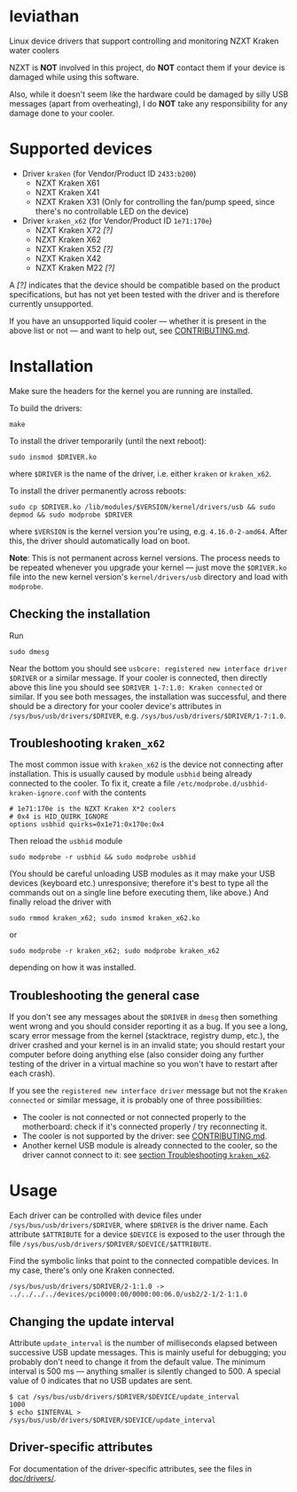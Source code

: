 # leviathan
Linux device drivers that support controlling and monitoring NZXT Kraken water coolers

NZXT is **NOT** involved in this project, do **NOT** contact them if your device is damaged while using this software.

Also, while it doesn't seem like the hardware could be damaged by silly USB messages (apart from overheating), I do **NOT** take any responsibility for any damage done to your cooler.

# Supported devices

* Driver `kraken` (for Vendor/Product ID `2433:b200`)
  * NZXT Kraken X61 
  * NZXT Kraken X41
  * NZXT Kraken X31 (Only for controlling the fan/pump speed, since there's no controllable LED on the device)
* Driver `kraken_x62` (for Vendor/Product ID `1e71:170e`)
  * NZXT Kraken X72 *[?]*
  * NZXT Kraken X62
  * NZXT Kraken X52 *[?]*
  * NZXT Kraken X42
  * NZXT Kraken M22 *[?]*

A *[?]* indicates that the device should be compatible based on the product specifications, but has not yet been tested with the driver and is therefore currently unsupported.

If you have an unsupported liquid cooler — whether it is present in the above list or not — and want to help out, see [CONTRIBUTING.md](CONTRIBUTING.md).

# Installation
Make sure the headers for the kernel you are running are installed.

To build the drivers:
```Shell
make
```

To install the driver temporarily (until the next reboot):
```Shell
sudo insmod $DRIVER.ko
```
where `$DRIVER` is the name of the driver, i.e. either `kraken` or `kraken_x62`.

To install the driver permanently across reboots:
```Shell
sudo cp $DRIVER.ko /lib/modules/$VERSION/kernel/drivers/usb && sudo depmod && sudo modprobe $DRIVER
```
where `$VERSION` is the kernel version you're using, e.g. `4.16.0-2-amd64`.
After this, the driver should automatically load on boot.

**Note**: This is not permanent across kernel versions.
The process needs to be repeated whenever you upgrade your kernel — just move the `$DRIVER.ko` file into the new kernel version's `kernel/drivers/usb` directory and load with `modprobe`.

## Checking the installation

Run
```Shell
sudo dmesg
```
Near the bottom you should see `usbcore: registered new interface driver $DRIVER` or a similar message.
If your cooler is connected, then directly above this line you should see `$DRIVER 1-7:1.0: Kraken connected` or similar.
If you see both messages, the installation was successful, and there should be a directory for your cooler device's attributes in `/sys/bus/usb/drivers/$DRIVER`, e.g. `/sys/bus/usb/drivers/$DRIVER/1-7:1.0`.

## Troubleshooting `kraken_x62`

The most common issue with `kraken_x62` is the device not connecting after installation.
This is usually caused by module `usbhid` being already connected to the cooler.
To fix it, create a file `/etc/modprobe.d/usbhid-kraken-ignore.conf` with the contents
```
# 1e71:170e is the NZXT Kraken X*2 coolers
# 0x4 is HID_QUIRK_IGNORE
options usbhid quirks=0x1e71:0x170e:0x4
```
Then reload the `usbhid` module
```Shell
sudo modprobe -r usbhid && sudo modprobe usbhid
```
(You should be careful unloading USB modules as it may make your USB devices (keyboard etc.) unresponsive; therefore it's best to type all the commands out on a single line before executing them, like above.)
And finally reload the driver with
```Shell
sudo rmmod kraken_x62; sudo insmod kraken_x62.ko
```
or
```Shell
sudo modprobe -r kraken_x62; sudo modprobe kraken_x62
```
depending on how it was installed.

## Troubleshooting the general case

If you don't see any messages about the `$DRIVER` in `dmesg` then something went wrong and you should consider reporting it as a bug.
If you see a long, scary error message from the kernel (stacktrace, registry dump, etc.), the driver crashed and your kernel is in an invalid state; you should restart your computer before doing anything else (also consider doing any further testing of the driver in a virtual machine so you won't have to restart after each crash).

If you see the `registered new interface driver` message but not the `Kraken connected` or similar message, it is probably one of three possibilities:
* The cooler is not connected or not connected properly to the motherboard: check if it's connected properly / try reconnecting it.
* The cooler is not supported by the driver: see [CONTRIBUTING.md](CONTRIBUTING.md).
* Another kernel USB module is already connected to the cooler, so the driver cannot connect to it: see [section Troubleshooting `kraken_x62`](#troubleshooting-kraken_x62).

# Usage
Each driver can be controlled with device files under `/sys/bus/usb/drivers/$DRIVER`, where `$DRIVER` is the driver name.
Each attribute `$ATTRIBUTE` for a device `$DEVICE` is exposed to the user through the file `/sys/bus/usb/drivers/$DRIVER/$DEVICE/$ATTRIBUTE`.

Find the symbolic links that point to the connected compatible devices.
In my case, there's only one Kraken connected.
```Shell
/sys/bus/usb/drivers/$DRIVER/2-1:1.0 -> ../../../../devices/pci0000:00/0000:00:06.0/usb2/2-1/2-1:1.0
```

## Changing the update interval
Attribute `update_interval` is the number of milliseconds elapsed between successive USB update messages.
This is mainly useful for debugging; you probably don't need to change it from the default value.
The minimum interval is 500 ms — anything smaller is silently changed to 500.
A special value of 0 indicates that no USB updates are sent.
```Shell
$ cat /sys/bus/usb/drivers/$DRIVER/$DEVICE/update_interval
1000
$ echo $INTERVAL > /sys/bus/usb/drivers/$DRIVER/$DEVICE/update_interval
```

## Driver-specific attributes

For documentation of the driver-specific attributes, see the files in [doc/drivers/](doc/drivers/).
